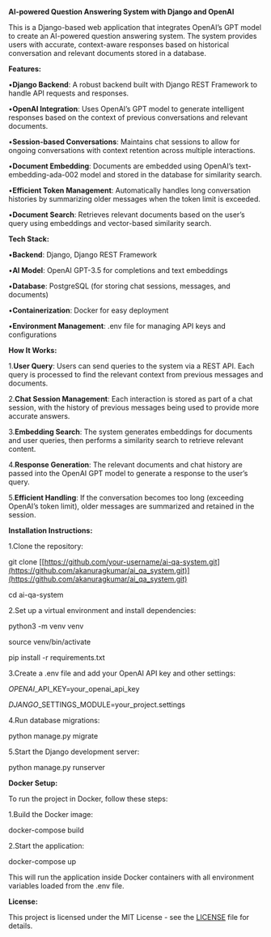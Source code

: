 **AI-powered Question Answering System with Django and OpenAI**

This is a Django-based web application that integrates OpenAI’s GPT model to create an AI-powered question answering system. The system provides users with accurate, context-aware responses based on historical conversation and relevant documents stored in a database.

**Features:**

•**Django Backend**: A robust backend built with Django REST Framework to handle API requests and responses.

•**OpenAI Integration**: Uses OpenAI’s GPT model to generate intelligent responses based on the context of previous conversations and relevant documents.

•**Session-based Conversations**: Maintains chat sessions to allow for ongoing conversations with context retention across multiple interactions.

•**Document Embedding**: Documents are embedded using OpenAI’s text-embedding-ada-002 model and stored in the database for similarity search.

•**Efficient Token Management**: Automatically handles long conversation histories by summarizing older messages when the token limit is exceeded.

•**Document Search**: Retrieves relevant documents based on the user’s query using embeddings and vector-based similarity search.

**Tech Stack:**

•**Backend**: Django, Django REST Framework

•**AI Model**: OpenAI GPT-3.5 for completions and text embeddings

•**Database**: PostgreSQL (for storing chat sessions, messages, and documents)

•**Containerization**: Docker for easy deployment

•**Environment Management**: .env file for managing API keys and configurations

**How It Works:**

1.**User Query**: Users can send queries to the system via a REST API. Each query is processed to find the relevant context from previous messages and documents.

2.**Chat Session Management**: Each interaction is stored as part of a chat session, with the history of previous messages being used to provide more accurate answers.

3.**Embedding Search**: The system generates embeddings for documents and user queries, then performs a similarity search to retrieve relevant content.

4.**Response Generation**: The relevant documents and chat history are passed into the OpenAI GPT model to generate a response to the user’s query.

5.**Efficient Handling**: If the conversation becomes too long (exceeding OpenAI’s token limit), older messages are summarized and retained in the session.

**Installation Instructions:**

1.Clone the repository:

git clone [[https://github.com/your-username/ai-qa-system.git](https://github.com/akanuragkumar/ai_qa_system.git)](https://github.com/akanuragkumar/ai_qa_system.git)

cd ai-qa-system

2.Set up a virtual environment and install dependencies:

python3 -m venv venv

source venv/bin/activate

pip install -r requirements.txt

3.Create a .env file and add your OpenAI API key and other settings:

_OPENAI_\_API\_KEY=your\_openai\_api\_key

_DJANGO_\_SETTINGS\_MODULE=your\_project.settings

4.Run database migrations:

python manage.py migrate

5.Start the Django development server:

python manage.py runserver

**Docker Setup:**

To run the project in Docker, follow these steps:

1.Build the Docker image:

docker-compose build

2.Start the application:

docker-compose up

This will run the application inside Docker containers with all environment variables loaded from the .env file.

**License:**

This project is licensed under the MIT License - see the [LICENSE](LICENSE) file for details.
